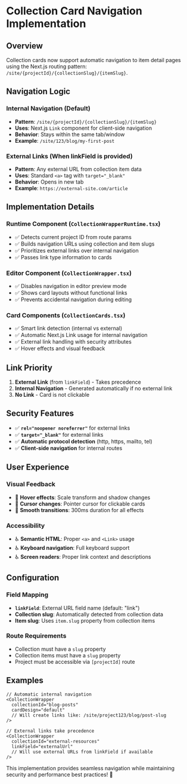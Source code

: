 # Collection Card Navigation Implementation

## Overview

Collection cards now support automatic navigation to item detail pages using the Next.js routing pattern: `/site/{projectId}/{collectionSlug}/{itemSlug}`.

## Navigation Logic

### **Internal Navigation (Default)**
- **Pattern**: `/site/{projectId}/{collectionSlug}/{itemSlug}`
- **Uses**: Next.js `Link` component for client-side navigation
- **Behavior**: Stays within the same tab/window
- **Example**: `/site/123/blog/my-first-post`

### **External Links (When linkField is provided)**
- **Pattern**: Any external URL from collection item data
- **Uses**: Standard `<a>` tag with `target="_blank"`
- **Behavior**: Opens in new tab
- **Example**: `https://external-site.com/article`

## Implementation Details

### **Runtime Component** (`CollectionWrapperRuntime.tsx`)
- ✅ Detects current project ID from route params
- ✅ Builds navigation URLs using collection and item slugs
- ✅ Prioritizes external links over internal navigation
- ✅ Passes link type information to cards

### **Editor Component** (`CollectionWrapper.tsx`)
- ✅ Disables navigation in editor preview mode
- ✅ Shows card layouts without functional links
- ✅ Prevents accidental navigation during editing

### **Card Components** (`CollectionCards.tsx`)
- ✅ Smart link detection (internal vs external)
- ✅ Automatic Next.js Link usage for internal navigation
- ✅ External link handling with security attributes
- ✅ Hover effects and visual feedback

## Link Priority

1. **External Link** (from `linkField`) - Takes precedence
2. **Internal Navigation** - Generated automatically if no external link
3. **No Link** - Card is not clickable

## Security Features

- ✅ **`rel="noopener noreferrer"`** for external links
- ✅ **`target="_blank"`** for external links
- ✅ **Automatic protocol detection** (http, https, mailto, tel)
- ✅ **Client-side navigation** for internal routes

## User Experience

### **Visual Feedback**
- 🎯 **Hover effects**: Scale transform and shadow changes
- 🎯 **Cursor changes**: Pointer cursor for clickable cards
- 🎯 **Smooth transitions**: 300ms duration for all effects

### **Accessibility**
- ♿ **Semantic HTML**: Proper `<a>` and `<Link>` usage
- ♿ **Keyboard navigation**: Full keyboard support
- ♿ **Screen readers**: Proper link context and descriptions

## Configuration

### **Field Mapping**
- **`linkField`**: External URL field name (default: "link")
- **Collection slug**: Automatically detected from collection data
- **Item slug**: Uses `item.slug` property from collection items

### **Route Requirements**
- Collection must have a `slug` property
- Collection items must have a `slug` property
- Project must be accessible via `[projectId]` route

## Examples

```tsx
// Automatic internal navigation
<CollectionWrapper
  collectionId="blog-posts"
  cardDesign="default"
  // Will create links like: /site/project123/blog/post-slug
/>

// External links take precedence
<CollectionWrapper
  collectionId="external-resources"
  linkField="externalUrl"
  // Will use external URLs from linkField if available
/>
```

This implementation provides seamless navigation while maintaining security and performance best practices! 🚀
